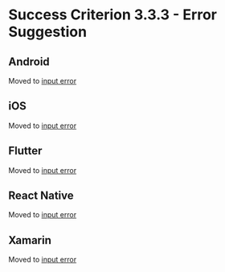 # Success Criterion 3.3.3 - Error Suggestion

## Android

Moved to [input error](../input-errors.md)

## iOS

Moved to [input error](../input-errors.md)

## Flutter

Moved to [input error](../input-errors.md)

## React Native

Moved to [input error](../input-errors.md)

## Xamarin

Moved to [input error](../input-errors.md)
